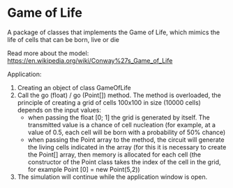 # Game of Life
A package of classes that implements the Game of Life, which mimics the life of cells that can be born, live or die

Read more about the model: https://en.wikipedia.org/wiki/Conway%27s_Game_of_Life

Application:
1. Creating an object of class GameOfLife
2. Call the go (float) / go (Point[]) method. The method is overloaded, the principle of creating a grid of cells 100x100 in size (10000 cells) depends on the input values:
	* when passing the float [0; 1] the grid is generated by itself. The transmitted value is a chance of cell nucleation (for example, at a value 	of 0.5, each cell will be born with a probability of 50% chance)
	* when passing the Point array to the method, the circuit will generate the living cells indicated in the array (for this it is necessary to 	create the Point[] array, then memory is allocated for each cell (the constructor of the Point class takes the index of the cell in the grid, for example Point [0] = new Point(5,2))
3. The simulation will continue while the application window is open.
